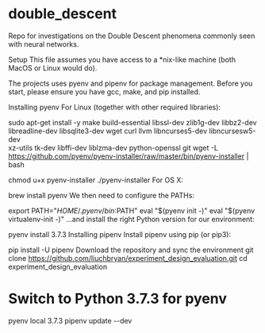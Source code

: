 # double_descent
Repo for investigations on the Double Descent phenomena commonly seen with neural networks. 


Setup
This file assumes you have access to a *nix-like machine (both MacOS or Linux would do).

The projects uses pyenv and pipenv for package management. Before you start, please ensure you have gcc, make, and pip installed.

Installing pyenv
For Linux (together with other required libraries):

sudo apt-get install -y make build-essential libssl-dev zlib1g-dev libbz2-dev \
libreadline-dev libsqlite3-dev wget curl llvm libncurses5-dev libncursesw5-dev \
xz-utils tk-dev libffi-dev liblzma-dev python-openssl git
wget -L https://github.com/pyenv/pyenv-installer/raw/master/bin/pyenv-installer | bash

chmod u+x pyenv-installer
./pyenv-installer
For OS X:

brew install pyenv
We then need to configure the PATHs:

export PATH="$HOME/.pyenv/bin:$PATH"
eval "$(pyenv init -)"
eval "$(pyenv virtualenv-init -)"
...and install the right Python version for our environment:

pyenv install 3.7.3
Installing pipenv
Install pipenv using pip (or pip3):

pip install -U pipenv
Download the repository and sync the environment
git clone https://github.com/liuchbryan/experiment_design_evaluation.git
cd experiment_design_evaluation

# Switch to Python 3.7.3 for pyenv
pyenv local 3.7.3
pipenv update --dev
